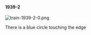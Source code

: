 #### 1939-2
![train-1939-2-0.png](https://github.com/lil-lab/nlvr/raw/master/nlvr/train/images/35/train-1939-2-0.png "train-1939-2-0.png")

There is a blue circle touching the edge